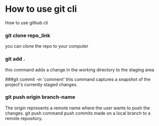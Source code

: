 # How to use git cli
How to use github cli 

### git clone repo_link
you can clone the repo to your computer

### git add .
this command adds a change in the working directory to the staging area

###git commit -m 'comment'
this command captures a snapshot of the project's currently staged changes. 

### git push origin branch-name
 The origin represents a remote name where the user wants to push the changes. 
 git push command push commits made on a local branch to a remote repository.
